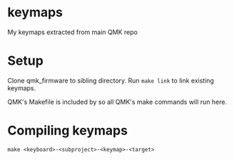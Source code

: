# keymaps

My keymaps extracted from main QMK repo

# Setup

Clone qmk_firmware to sibling directory. Run `make link` to link existing keymaps.

QMK's Makefile is included by so all QMK's make commands will run here.

# Compiling keymaps

`make <keyboard>-<subproject>-<keymap>-<target>`
